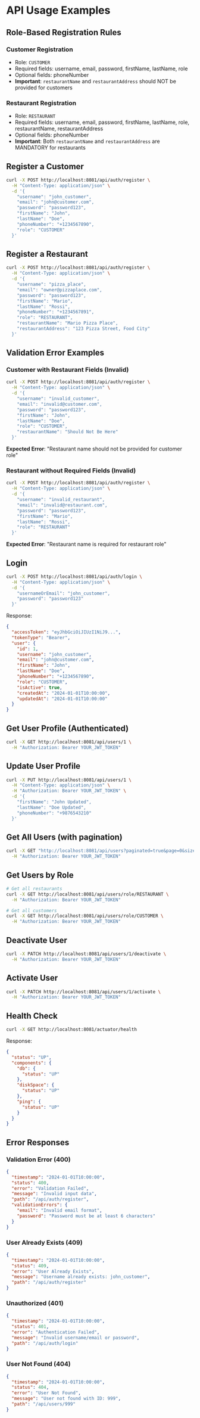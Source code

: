 # API Usage Examples

## Role-Based Registration Rules

### Customer Registration
- Role: `CUSTOMER`
- Required fields: username, email, password, firstName, lastName, role
- Optional fields: phoneNumber
- **Important**: `restaurantName` and `restaurantAddress` should NOT be provided for customers

### Restaurant Registration  
- Role: `RESTAURANT`
- Required fields: username, email, password, firstName, lastName, role, restaurantName, restaurantAddress
- Optional fields: phoneNumber
- **Important**: Both `restaurantName` and `restaurantAddress` are MANDATORY for restaurants

## Register a Customer

```bash
curl -X POST http://localhost:8081/api/auth/register \
  -H "Content-Type: application/json" \
  -d '{
    "username": "john_customer",
    "email": "john@customer.com",
    "password": "password123",
    "firstName": "John",
    "lastName": "Doe",
    "phoneNumber": "+1234567890",
    "role": "CUSTOMER"
  }'
```

## Register a Restaurant

```bash
curl -X POST http://localhost:8081/api/auth/register \
  -H "Content-Type: application/json" \
  -d '{
    "username": "pizza_place",
    "email": "owner@pizzaplace.com",
    "password": "password123",
    "firstName": "Mario",
    "lastName": "Rossi",
    "phoneNumber": "+1234567891",
    "role": "RESTAURANT",
    "restaurantName": "Mario Pizza Place",
    "restaurantAddress": "123 Pizza Street, Food City"
  }'
```

## Validation Error Examples

### Customer with Restaurant Fields (Invalid)
```bash
curl -X POST http://localhost:8081/api/auth/register \
  -H "Content-Type: application/json" \
  -d '{
    "username": "invalid_customer",
    "email": "invalid@customer.com",
    "password": "password123",
    "firstName": "John",
    "lastName": "Doe",
    "role": "CUSTOMER",
    "restaurantName": "Should Not Be Here"
  }'
```
**Expected Error**: "Restaurant name should not be provided for customer role"

### Restaurant without Required Fields (Invalid)
```bash
curl -X POST http://localhost:8081/api/auth/register \
  -H "Content-Type: application/json" \
  -d '{
    "username": "invalid_restaurant",
    "email": "invalid@restaurant.com",
    "password": "password123",
    "firstName": "Mario",
    "lastName": "Rossi",
    "role": "RESTAURANT"
  }'
```
**Expected Error**: "Restaurant name is required for restaurant role"

## Login

```bash
curl -X POST http://localhost:8081/api/auth/login \
  -H "Content-Type: application/json" \
  -d '{
    "usernameOrEmail": "john_customer",
    "password": "password123"
  }'
```

Response:
```json
{
  "accessToken": "eyJhbGciOiJIUzI1NiJ9...",
  "tokenType": "Bearer",
  "user": {
    "id": 1,
    "username": "john_customer",
    "email": "john@customer.com",
    "firstName": "John",
    "lastName": "Doe",
    "phoneNumber": "+1234567890",
    "role": "CUSTOMER",
    "isActive": true,
    "createdAt": "2024-01-01T10:00:00",
    "updatedAt": "2024-01-01T10:00:00"
  }
}
```

## Get User Profile (Authenticated)

```bash
curl -X GET http://localhost:8081/api/users/1 \
  -H "Authorization: Bearer YOUR_JWT_TOKEN"
```

## Update User Profile

```bash
curl -X PUT http://localhost:8081/api/users/1 \
  -H "Content-Type: application/json" \
  -H "Authorization: Bearer YOUR_JWT_TOKEN" \
  -d '{
    "firstName": "John Updated",
    "lastName": "Doe Updated",
    "phoneNumber": "+9876543210"
  }'
```

## Get All Users (with pagination)

```bash
curl -X GET "http://localhost:8081/api/users?paginated=true&page=0&size=10&sortBy=createdAt&sortDir=desc" \
  -H "Authorization: Bearer YOUR_JWT_TOKEN"
```

## Get Users by Role

```bash
# Get all restaurants
curl -X GET http://localhost:8081/api/users/role/RESTAURANT \
  -H "Authorization: Bearer YOUR_JWT_TOKEN"

# Get all customers
curl -X GET http://localhost:8081/api/users/role/CUSTOMER \
  -H "Authorization: Bearer YOUR_JWT_TOKEN"
```

## Deactivate User

```bash
curl -X PATCH http://localhost:8081/api/users/1/deactivate \
  -H "Authorization: Bearer YOUR_JWT_TOKEN"
```

## Activate User

```bash
curl -X PATCH http://localhost:8081/api/users/1/activate \
  -H "Authorization: Bearer YOUR_JWT_TOKEN"
```

## Health Check

```bash
curl -X GET http://localhost:8081/actuator/health
```

Response:
```json
{
  "status": "UP",
  "components": {
    "db": {
      "status": "UP"
    },
    "diskSpace": {
      "status": "UP"
    },
    "ping": {
      "status": "UP"
    }
  }
}
```

## Error Responses

### Validation Error (400)
```json
{
  "timestamp": "2024-01-01T10:00:00",
  "status": 400,
  "error": "Validation Failed",
  "message": "Invalid input data",
  "path": "/api/auth/register",
  "validationErrors": {
    "email": "Invalid email format",
    "password": "Password must be at least 6 characters"
  }
}
```

### User Already Exists (409)
```json
{
  "timestamp": "2024-01-01T10:00:00",
  "status": 409,
  "error": "User Already Exists",
  "message": "Username already exists: john_customer",
  "path": "/api/auth/register"
}
```

### Unauthorized (401)
```json
{
  "timestamp": "2024-01-01T10:00:00",
  "status": 401,
  "error": "Authentication Failed",
  "message": "Invalid username/email or password",
  "path": "/api/auth/login"
}
```

### User Not Found (404)
```json
{
  "timestamp": "2024-01-01T10:00:00",
  "status": 404,
  "error": "User Not Found",
  "message": "User not found with ID: 999",
  "path": "/api/users/999"
}
```
